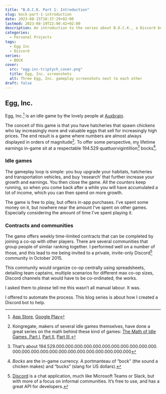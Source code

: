 ```yaml
---
title: "B.O.C.K. Part 1: Introduction"
slug: bock-part-1-introduction
date: 2023-08-15T18:37:29+02:00
lastmod: 2023-08-19T22:00:42+02:00
description: An introduction to the series about B.O.C.K., a Discord bot I created to help organize co-op teams in Egg, Inc.
categories:
  - Personal Projects
tags:
  - Egg Inc
  - Discord
series:
  - BOCK
cover:
  src: "egg-inc-triptych_cover.png"
  title: Egg, Inc. screenshots
  alt: Three Egg, Inc. gameplay screenshots next to each other
draft: false
---
```


## Egg, Inc.

Egg, Inc.[^1] is an idle game by the lovely people at [Auxbrain](https://auxbrain.com/).

The conceit of this game is that you have hatcheries that spawn chickens who lay increasingly more and valuable eggs
that sell for increasingly high prices. The end result is a game where numbers are almost always displayed in orders of
magnitude[^2]. To offer some perspective, my lifetime earnings in-game sit at a respectable 194.529
quattuorvigintillion[^3] bocks[^4].

### Idle games

The gameplay loop is simple: you buy upgrade your habitats, hatcheries and transportation vehicles, and buy ‘research’
that further increase your growth and earnings. You then close the game. All the counters keep running, so when you come
back after a while you will have accumulated a lot of income, which you can then spend on more growth.

The game is free to play, but offers in-app purchases. I’ve spent some money on it, but nowhere near the amount I’ve
spent on other games. Especially considering the amount of time I’ve spent playing it.

### Contracts and communities

The game offers weekly time-limited contracts that can be completed by joining a co-op with other players. There are
several communities that group people of similar ranking together. I performed well on a number of those, and this lead
to me being invited to a private, invite-only Discord[^5] community in October 2015.

This community would organize co-op centrally using spreadsheets, detailing team captains, multiple scenarios for
different max co-op sizes, Discord channels that would have to be co-ordinated, the works.

I asked them to _please_ tell me this wasn’t all manual labour. It was.

I offered to automate the process. This blog series is about how I created a Discord bot to help.

[^1]:
    [App Store](https://apps.apple.com/us/app/egg-inc/id993492744),
    [Google Play](https://play.google.com/store/apps/details?id=com.auxbrain.egginc)

[^2]:
    Kongregate, makers of several idle games themselves, have done a great series on the math behind these kind of
    games: [The Math of Idle Games, Part I](https://blog.kongregate.com/the-math-of-idle-games-part-i/),
    [Part II](https://blog.kongregate.com/the-math-of-idle-games-part-ii/),
    [Part III](https://blog.kongregate.com/the-math-of-idle-games-part-iii/),

[^3]:
    That’s about
    194.​529.​000.​000.​000.​000.​000.​000.​000.​000.​000.​000.​000.​000.​000.
    ​000.​000.​000.​000.​000.​000.​000.​000.​000.​000.​000

[^4]:
    _Bocks_ are the in-game currency. A portmanteau of “bock” (the sound a chicken makes) and “bucks” (slang for
    US dollars).

[^5]:
    [Discord](https://discord.com) is a chat application, much like Microsoft Teams or Slack, but with more of a focus
    on informal communities. It’s free to use, and has a great API for developers.
